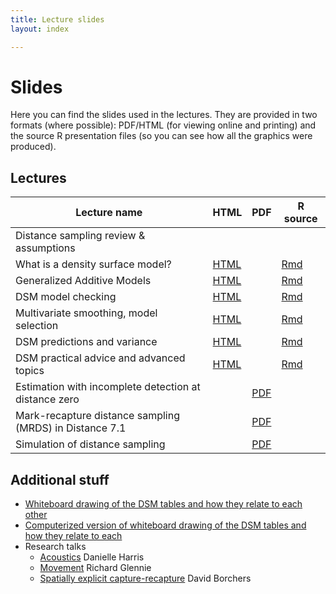 ```yaml
---
title: Lecture slides
layout: index

---
```


# Slides

Here you can find the slides used in the lectures. They are provided in two formats (where possible): PDF/HTML (for viewing online and printing) and the source R presentation files (so you can see how all the graphics were produced).

## Lectures

Lecture name                                            |                       HTML                    | PDF                                    |            R source
--------------------------------------------------------|-----------------------------------------------|----------------------------------------|----------------------------------
Distance sampling review & assumptions                  |                                               |                                        |
What is a density surface model?                        |  [HTML](slides/dsm1-what-is-a-dsm.html)       |                                        |[Rmd](slides/dsm1-what-is-a-dsm.Rmd)
Generalized Additive Models                             |  [HTML](slides/dsm2-gams.html)                |                                        |[Rmd](slides/dsm2-gams.Rmd)
DSM model checking                                      |  [HTML](slides/dsm3-model-checking.html)      |                                        |[Rmd](slides/dsm3-model-checking.Rmd)
Multivariate smoothing, model selection                 |  [HTML](slides/dsm4-multiple-smooths.html)    |                                        |[Rmd](slides/dsm4-multiple-smooths.Rmd)
DSM predictions and variance                            |  [HTML](slides/dsm5-prediction-variance.html) |                                        |[Rmd](slides/dsm5-prediction-variance.Rmd)
DSM practical advice and advanced topics                |  [HTML](slides/dsm6-practical-advice.html)    |                                        |[Rmd](slides/dsm6-practical-advice.Rmd)
Estimation with incomplete detection at distance zero   |                                               | [PDF](slides/mrds1-g0.pdf)             |
Mark-recapture distance sampling (MRDS) in Distance 7.1 |                                               | [PDF](slides/mrds2-mrds-Distance.pdf)  |
Simulation of distance sampling                         |                                               | [PDF](slides/Lecture9DSsim.pdf)        |


## Additional stuff

- [Whiteboard drawing of the DSM tables and how they relate to each other](slides/dsm_tables_whiteboard.png)
- [Computerized version of whiteboard drawing of the DSM tables and how they relate to each](slides/dsm_tables.png)
- Research talks
  - [Acoustics](slides/Acoustics_overview_2018_DHarris.pdf) Danielle Harris
  - [Movement](slides/movement_ds_workshop_2018.pdf) Richard Glennie
  - [Spatially explicit capture-recapture](slides/ADS_SCR_talk_2017.pdf) David Borchers
